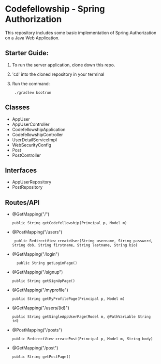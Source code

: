 # Codefellowship - Spring Authorization

This repository includes some basic implementation of Spring Authorization on a Java Web Application.

## Starter Guide:
1. To run the server application, clone down this repo.
2. 'cd' into the cloned repository in your terminal
3. Run the command: 
    
        ./gradlew bootrun

## Classes
- AppUser
- AppUserController
- CodefellowshipApplication
- CodefellowshipController
- UserDetailServiceImpl
- WebSecurityConfig
- Post
- PostController

## Interfaces
- AppUserRepository
- PostRepository

## Routes/API

- @GetMapping("/")
      
      public String getCodefellowship(Principal p, Model m)

- @PostMapping("/users")
     
       public RedirectView createUser(String username, String password, String dob, String firstname, String lastname, String bio)

- @GetMapping("/login")
      
        public String getLoginPage() 
        
- @GetMapping("/signup")
     
      public String getSignUpPage()
      
- @GetMapping("/myprofile")
      
      public String getMyProfilePage(Principal p, Model m)
      
- @GetMapping("/users/{id}")
      
      public String getSingleAppUserPage(Model m, @PathVariable String id) 
      
- @PostMapping("/posts")
     
      public RedirectView createPost(Principal p, Model m, String body)
      
- @GetMapping("/post")
      
      public String getPostPage() 
